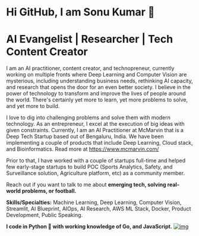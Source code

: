 # Hi GitHub, I am Sonu Kumar 🙏
# AI Evangelist | Researcher | Tech Content Creator

I am an AI practitioner, content creator, and technopreneur, currently working on multiple fronts where Deep Learning and Computer Vision are mysterious, including understanding business needs, rethinking AI capacity, and research that opens the door for an even better society. I believe in the power of technology to transform and improve the lives of people around the world. There's certainly yet more to learn, yet more problems to solve, and yet more to build.

I love to dig into challenging problems and solve them with modern technology. As an entrepreneur, I excel at the execution of big ideas with given constraints. Currently, I am an AI Practitioner at McMarvin that is a Deep Tech Startup based out of Bengaluru, India. We have been implementing a couple of products that include Deep Learning, Cloud stack, and Bioinformatics.
Read more at https://www.mcmarvin.com/

Prior to that, I have worked with a couple of startups full-time and helped few early-stage startups to build POC (Sports Analytics, Safety, and Surveillance solution, Agriculture platform, etc) as a community member.

Reach out if you want to talk to me about **emerging tech, solving real-world problems, or football.**

**Skills/Specialties:** Machine Learning, Deep Learning, Computer Vision, Streamlit, AI Blueprint, AIOps, AI Research, AWS ML Stack, Docker, Product Development, Public Speaking.

**I code in Python 🐍 with working knowledge of Go, and JavaScript.**
<a href="https://ibb.co/KX7Bzvv"><img src="https://i.ibb.co/1LKBJWW/img.png" alt="img" border="0"></a>
